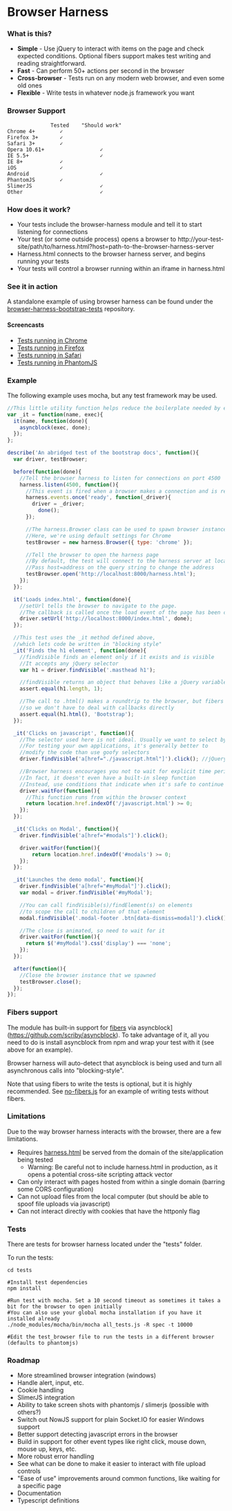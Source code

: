 Browser Harness
===============

### What is this?

* **Simple** - Use jQuery to interact with items on the page and check expected conditions. Optional fibers support makes test writing and reading straightforward.
* **Fast** - Can perform 50+ actions per second in the browser
* **Cross-browser** - Tests run on any modern web browser, and even some old ones
* **Flexible** - Write tests in whatever node.js framework you want

### Browser Support

```
              Tested    "Should work"
Chrome 4+        ✓
Firefox 3+       ✓
Safari 3+        ✓
Opera 10.61+                  ✓
IE 5.5+                       ✓
IE 8+            ✓
iOS              ✓
Android                       ✓
PhantomJS        ✓
SlimerJS                      ✓
Other                         ✓
```

### How does it work?

* Your tests include the browser-harness module and tell it to start listening for connections
* Your test (or some outside process) opens a browser to http://your-test-site/path/to/harness.html?host=path-to-the-browser-harness-server
* Harness.html connects to the browser harness server, and begins running your tests
* Your tests will control a browser running within an iframe in harness.html

### See it in action

A standalone example of using browser harness can be found under the [browser-harness-bootstrap-tests](https://github.com/scriby/browser-harness-bootstrap-tests) repository.

#### Screencasts

* [Tests running in Chrome](http://screencast.com/t/0TaRAmUD)
* [Tests running in Firefox](http://screencast.com/t/n6hxBjMhsh)
* [Tests running in Safari](http://screencast.com/t/3HmnMfMC)
* [Tests running in PhantomJS](http://screencast.com/t/Wd4q5kSPsT)

### Example

The following example uses mocha, but any test framework may be used.

```javascript
//This little utility function helps reduce the boilerplate needed by each test
var _it = function(name, exec){
  it(name, function(done){
    asyncblock(exec, done);
  });
};

describe('An abridged test of the bootstrap docs', function(){
  var driver, testBrowser;

  before(function(done){
    //Tell the browser harness to listen for connections on port 4500
    harness.listen(4500, function(){
      //This event is fired when a browser makes a connection and is ready
      harness.events.once('ready', function(_driver){
        driver = _driver;
          done();
      });

      //The harness.Browser class can be used to spawn browser instances
      //Here, we're using default settings for Chrome
      testBrowser = new harness.Browser({ type: 'chrome' });

      //Tell the browser to open the harness page
      //By default, the test will connect to the harness server at localhost:4500
      //Pass host=address on the query string to change the address
      testBrowser.open('http://localhost:8000/harness.html');
    });
  });

  it('Loads index.html', function(done){
    //setUrl tells the browser to navigate to the page.
    //The callback is called once the load event of the page has been called
    driver.setUrl('http://localhost:8000/index.html', done);
  });

  //This test uses the _it method defined above,
  //which lets code be written in "blocking style"
  _it('Finds the h1 element', function(done){
    //findVisible finds an element only if it exists and is visible
    //It accepts any jQuery selector
    var h1 = driver.findVisible('.masthead h1');

    //findVisible returns an object that behaves like a jQuery variable
    assert.equal(h1.length, 1);

    //The call to .html() makes a roundtrip to the browser, but fibers makes it
    //so we don't have to deal with callbacks directly
    assert.equal(h1.html(), 'Bootstrap');
  });

  _it('Clicks on javascript', function(){
    //The selector used here is not ideal. Usually we want to select by an id or class
    //For testing your own applications, it's generally better to
    //modify the code than use goofy selectors
    driver.findVisible('a[href="./javascript.html"]').click(); //jQuery chaining works

    //Browser harness encourages you not to wait for explicit time periods.
    //In fact, it doesn't even have a built-in sleep function
    //Instead, use conditions that indicate when it's safe to continue test execution
    driver.waitFor(function(){
      //This function runs from within the browser context
      return location.href.indexOf('/javascript.html') >= 0;
    });
  });

  _it('Clicks on Modal', function(){
    driver.findVisible('a[href="#modals"]').click();

    driver.waitFor(function(){
        return location.href.indexOf('#modals') >= 0;
    });
  });

  _it('Launches the demo modal', function(){
    driver.findVisible('a[href="#myModal"]').click();
    var modal = driver.findVisible('#myModal');

    //You can call findVisible(s)/findElement(s) on elements
    //to scope the call to children of that element
    modal.findVisible('.modal-footer .btn[data-dismiss=modal]').click();

    //The close is animated, so need to wait for it
    driver.waitFor(function(){
      return $('#myModal').css('display') === 'none';
    });
  });

  after(function(){
    //Close the browser instance that we spawned
    testBrowser.close();
  });
});
```

### Fibers support

The module has built-in support for [fibers](https://github.com/laverdet/node-fibers) via asyncblock](https://github.com/scriby/asyncblock).
To take advantage of it, all you need to do is install asyncblock from npm and wrap your test with it (see above for an example).

Browser harness will auto-detect that asyncblock is being used and turn all asynchronous calls into "blocking-style".

Note that using fibers to write the tests is optional, but it is highly recommended. See [no-fibers.js](https://github.com/scriby/browser-harness/blob/master/tests/test/no-fibers.js) for an example of writing tests without fibers.

### Limitations

Due to the way browser harness interacts with the browser, there are a few limitations.

* Requires [harness.html](https://github.com/scriby/browser-harness/blob/master/client/harness.html) be served from the domain of the site/application being tested
    * Warning: Be careful not to include harness.html in production, as it opens a potential cross-site scripting attack vector
* Can only interact with pages hosted from within a single domain (barring some CORS configuration)
* Can not upload files from the local computer (but should be able to spoof file uploads via javascript)
* Can not interact directly with cookies that have the httponly flag

### Tests

There are tests for browser harness located under the "tests" folder.

To run the tests:

```
cd tests

#Install test dependencies
npm install

#Run test with mocha. Set a 10 second timeout as sometimes it takes a bit for the browser to open initially
#You can also use your global mocha installation if you have it installed already
./node_modules/mocha/bin/mocha all_tests.js -R spec -t 10000

#Edit the test_browser file to run the tests in a different browser (defaults to phantomjs)
```

### Roadmap


* More streamlined browser integration (windows)
* Handle alert, input, etc.
* Cookie handling
* SlimerJS integration
* Ability to take screen shots with phantomjs / slimerjs (possible with others?)
* Switch out NowJS support for plain Socket.IO for easier Windows support
* Better support detecting javascript errors in the browser
* Build in support for other event types like right click, mouse down, mouse up, keys, etc.
* More robust error handling
* See what can be done to make it easier to interact with file upload controls
* "Ease of use" improvements around common functions, like waiting for a specific page
* Documentation
* Typescript definitions